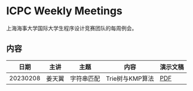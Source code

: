 # ICPC Weekly Meetings

上海海事大学国际大学生程序设计竞赛团队的每周例会。

## 内容

| 日期       | 主讲  | 主题    | 内容           | 演示文稿                   |
|----------|-----|-------|--------------|------------------------|
| 20230208 | 姜天翼 | 字符串匹配 | Trie树与KMP算法  | [PDF](https://github.com/shmtuaa/icpc-weekly-meetings/blob/main/2023/20230208_%E5%A7%9C%E6%B7%BB%E7%BF%BC_%E5%AD%97%E7%AC%A6%E4%B8%B2%E5%8C%B9%E9%85%8D.pdf) |
